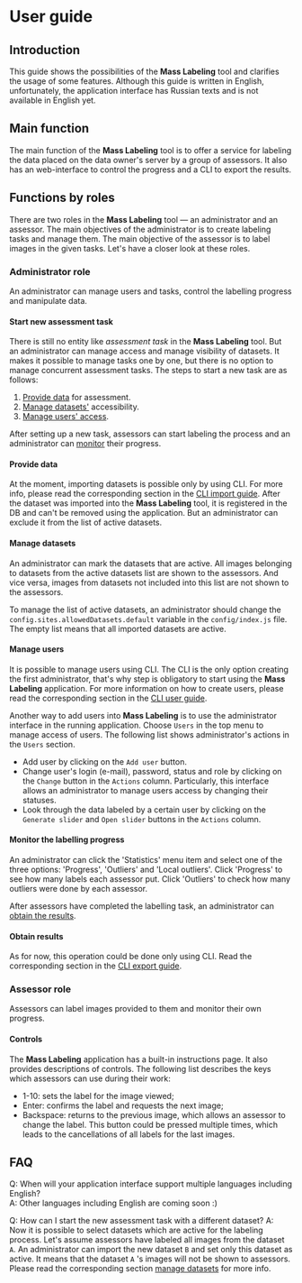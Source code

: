 # User guide

## Introduction

This guide shows the possibilities of the __Mass Labeling__ tool and clarifies the usage of some features.
Although this guide is written in English, unfortunately, the application interface has Russian texts and is not available in English yet.   

## Main function

The main function of the __Mass Labeling__ tool is to offer a service for labeling the data placed on the data owner's server 
by a group of assessors. It also has an web-interface to control the progress and a CLI to export the results.

## Functions by roles 

There are two roles in the __Mass Labeling__ tool — an administrator and an assessor. The main objectives of the 
administrator is to create labeling tasks and manage them. The main objective of the assessor is to label images in the 
given tasks. Let's have a closer look at these roles.

### Administrator role

An administrator can manage users and tasks, control the labelling progress and manipulate data.  

#### Start new assessment task

There is still no entity like _assessment task_ in the __Mass Labeling__ tool. But an administrator can manage access and 
manage visibility of datasets. It makes it possible to manage tasks one by one, but there is no option to 
manage concurrent assessment tasks. The steps to start a new task are as follows:     

1. [Provide data](provide_data) for assessment.
1. [Manage datasets'](manage_datasets) accessibility.
1. [Manage users' access](manage_users).

After setting up a new task, assessors can start labeling the process and an administrator can 
[monitor](monitor_labelling_progress) their progress. 

#### Provide data

At the moment, importing datasets is possible only by using CLI. For more info, please read the corresponding section in 
the [CLI import guide](cli/import). After the dataset was imported into the __Mass Labeling__ tool, it is registered 
in the DB and can't be removed using the application. But an administrator can exclude it from the list of active datasets.

#### Manage datasets

An administrator can mark the datasets that are active. All images belonging to datasets from the active datasets 
list are shown to the assessors. And vice versa, images from datasets not included into this list are not shown 
to the assessors.

To manage the list of active datasets, an administrator should change the `config.sites.allowedDatasets.default`
variable in the `config/index.js` file. The empty list means that all imported datasets are active.

#### Manage users

It is possible to manage users using CLI. The CLI is the only option creating the first administrator, 
that's why step is obligatory to start using the __Mass Labeling__ application. For more information on how to
create users, please read the corresponding section in the [CLI user guide](cli/user). 

Another way to add users into __Mass Labeling__ is to use the administrator interface in the running application. 
Choose `Users` in the top menu to manage access of users. The following list shows administrator's actions 
in the `Users` section.
* Add user by clicking on the `Add user` button.
* Change user's login (e-mail), password, status and role by clicking on the `Change` button in the `Actions` column.
Particularly, this interface allows an administrator to manage users access by changing their statuses.
* Look through the data labeled by a certain user by clicking on the `Generate slider` and `Open slider` buttons 
in the `Actions` column.

#### Monitor the labelling progress

An administrator can click the 'Statistics' menu item and select one of the three options: 'Progress', 
'Outliers' and 'Local outliers'. Click 'Progress' to see how many labels each assessor put. 
Click 'Outliers' to check how many outliers were done by each assessor.

After assessors have completed the labelling task, an administrator can [obtain the results](obtain_results). 

#### Obtain results

As for now, this operation could be done only using CLI. Read the corresponding section in 
the [CLI export guide](cli/export).
 
### Assessor role

Assessors can label images provided to them and monitor their own progress. 

#### Controls

The __Mass Labeling__ application has a built-in instructions page. It also provides descriptions of controls.
The following list describes the keys which assessors can use during their work: 
 * 1-10: sets the label for the image viewed;
 * Enter: confirms the label and requests the next image;
 * Backspace: returns to the previous image, which allows an assessor to change the label. This button could be pressed 
 multiple times, which leads to the cancellations of all labels for the last images.
 
## FAQ

Q: When will your application interface support multiple languages including English?  
A: Other languages including English are coming soon :)

Q: How can I start the new assessment task with a different dataset?
A: Now it is possible to select datasets which are active for the labeling process. Let's assume assessors have 
labeled all images from the dataset `A`. An administrator can import the new dataset `B` and set only this dataset as active. It 
means that the dataset `A` 's images will not be shown to assessors. Please read the corresponding section 
[manage datasets](manage_datasets) for more info.
